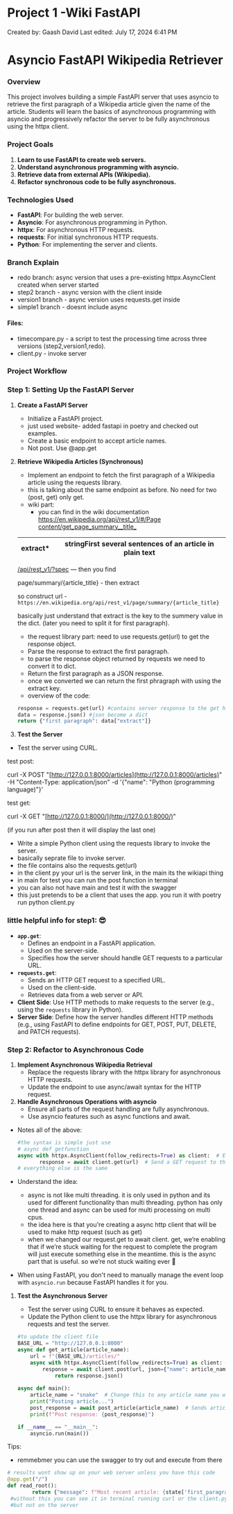 # Project 1 -Wiki FastAPI

Created by: Gaash David
Last edited: July 17, 2024 6:41 PM

# Asyncio FastAPI Wikipedia Retriever

### **Overview**

This project involves building a simple FastAPI server that uses asyncio to retrieve the first paragraph of a Wikipedia article given the name of the article. Students will learn the basics of asynchronous programming with asyncio and progressively refactor the server to be fully asynchronous using the httpx client.

### **Project Goals**

1. **Learn to use FastAPI to create web servers.**
2. **Understand asynchronous programming with asyncio.**
3. **Retrieve data from external APIs (Wikipedia).**
4. **Refactor synchronous code to be fully asynchronous.**

### **Technologies Used**

- **FastAPI**: For building the web server.
- **Asyncio**: For asynchronous programming in Python.
- **httpx**: For asynchronous HTTP requests.
- **requests**: For initial synchronous HTTP requests.
- **Python**: For implementing the server and clients.

### **Branch Explain** 
- redo branch: async version that uses a pre-existing httpx.AsyncClent created when server started
- step2 branch - async version with the client inside
- version1 branch - async version uses requests.get inside
- simple1 branch - doesnt include async  
#### **Files**:
- timecompare.py - a script to test the processing time across three versions (step2,version1,redo).
- client.py - invoke server

### **Project Workflow**

### **Step 1: Setting Up the FastAPI Server**

1. **Create a FastAPI Server**
    - Initialize a FastAPI project.
    - just used website- added fastapi in poetry and checked out examples.
    - Create a basic endpoint to accept article names.
    - Not post. Use @app.get
2. **Retrieve Wikipedia Articles (Synchronous)**
    - Implement an endpoint to fetch the first paragraph of a Wikipedia article using the requests library.
    - this is talking about the same endpoint as before. No need for two (post, get) only get.
    - wiki part:
        - you can find in the wiki documentation [https://en.wikipedia.org/api/rest_v1/#/Page content/get_page_summary__title_](https://en.wikipedia.org/api/rest_v1/#/Page%20content/get_page_summary__title_)
    
    | extract* | stringFirst several sentences of an article in plain text |
    | --- | --- |
    
    [/api/rest_v1/?spec](https://en.wikipedia.org/api/rest_v1/?spec) — then you find 
    
    page/summary/{article_title} - then extract 
    
    so construct url - `https://en.wikipedia.org/api/rest_v1/page/summary/{article_title}`
    
    basically just understand that extract is the key to the summery value in the dict. (later you need to split it for first paragraph).
    
    - the request library part: need to use requests.get(url) to get the response object.
    - Parse the response to extract the first paragraph.
    - to parse the response object returned by requests we need to convert it to dict.
    - Return the first paragraph as a JSON response.
    - once we converted we can return the first phragraph with using the extract key.
    - overview of the code:
    
    ```python
    response = requests.get(url) #contains server response to the get http request
    data = response.json() #json become a dict
    return {"first paragraph": data["extract"]}
    ```
    

1. **Test the Server**
- Test the server using CURL.

test post:

curl -X POST "[http://127.0.0.1:8000/articles](http://127.0.0.1:8000/articles)" -H "Content-Type: application/json" -d '{"name": "Python (programming language)"}'

test get:

curl -X GET "[http://127.0.0.1:8000/](http://127.0.0.1:8000/)"

(if you run after post then it will display the last one)

- Write a simple Python client using the requests library to invoke the server.
- basically seprate file to invoke server.
- the file contains also the requests.get(url)
- in the client py your url is the server link, in the main its the wikiapi thing
- in main for test you can run the post function in terminal
- you can also not have main and test it with the swagger
- this just pretends to be a client that uses the app. you run it with poetry run python client.py

### little helpful info for step1: 😎

- **`app.get`**:
    - Defines an endpoint in a FastAPI application.
    - Used on the server-side.
    - Specifies how the server should handle GET requests to a particular URL.
- **`requests.get`**:
    - Sends an HTTP GET request to a specified URL.
    - Used on the client-side.
    - Retrieves data from a web server or API.
- **Client Side**: Use HTTP methods to make requests to the server (e.g., using the `requests` library in Python).
- **Server Side**: Define how the server handles different HTTP methods (e.g., using FastAPI to define endpoints for GET, POST, PUT, DELETE, and PATCH requests).

### **Step 2: Refactor to Asynchronous Code**

1. **Implement Asynchronous Wikipedia Retrieval**
    - Replace the requests library with the httpx library for asynchronous HTTP requests.
    - Update the endpoint to use async/await syntax for the HTTP request.
2. **Handle Asynchronous Operations with asyncio**
    - Ensure all parts of the request handling are fully asynchronous.
    - Use asyncio features such as async functions and await.
- Notes all of the above:
    
    ```python
    #the syntax is simple just use 
    # async def getfunction
    async with httpx.AsyncClient(follow_redirects=True) as client:  # Enable follow REDIRECTS
           response = await client.get(url)  # Send a GET request to the Wikipedia API and await the response
    # everything else is the same
    ```
    
- Understand the idea:
    - async is not like multi threading. it is only used in python and its used for different functionality than multi threading. python has only one thread and async can be used for multi processing on multi cpus.
    - the idea here is that you're creating a async http client that will be used to make http request (such as get)
    - when we changed our request.get to await client. get, we’re enabling that if we’re stuck waiting for the request to complete the program will just execute something else in the meantime. this is the async part that is useful. so we’re not stuck waiting ever 🙂
- When using FastAPI, you don't need to manually manage the event loop with `asyncio.run` because FastAPI handles it for you.
1. **Test the Asynchronous Server**
    - Test the server using CURL to ensure it behaves as expected.
    - Update the Python client to use the httpx library for asynchronous requests and test the server.
    
    ```python
    #to update the client file
    BASE_URL = "http://127.0.0.1:8000"
    async def get_article(article_name):
        url = f"{BASE_URL}/articles/"
        async with httpx.AsyncClient(follow_redirects=True) as client: #similar syntax to the main.py
            response = await client.post(url, json={"name": article_name})
                return response.json()
           
    async def main():
        article_name = "snake"  # Change this to any article name you want to fetch
        print("Posting article...")
        post_response = await post_article(article_name)  # Sends article name to server
        print(f"Post response: {post_response}")
    
    if __name__ == "__main__":
        asyncio.run(main())
    ```
    

Tips: 

- remmebmer you can use the swagger to try out and execute from there

```python
# results wont show up on your web server unless you have this code
@app.get("/")
def read_root():
        return {"message": f"Most recent article: {state['first_paragraph']}"}
 #without this you can see it in terminal running curl or the client.py and on swagger 
 #but not on the server
```
